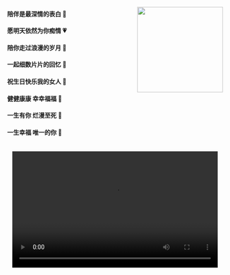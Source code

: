 [<img src="https://Happy-birthday-to-Chloe.github.io/my_pic.jpg" height="200" style="float: right;">](https://Happy-birthday-to-Chloe.github.io/my_pic.jpg)

#### 陪伴是最深情的表白 🍂

#### 愿明天依然为你痴情 💗

#### 陪你走过浪漫的岁月 🎇

#### 一起细数片片的回忆 💐

#### 祝生日快乐我的女人 🎂 

#### 健健康康    幸幸福福 🎊  

#### 一生有你    烂漫至死 💙

#### 一生幸福    唯一的你 👫

<br/>

<center><video width="480" height="272" controls>
    <source src="001.mp4" type="video/mp4">
</video></center>
